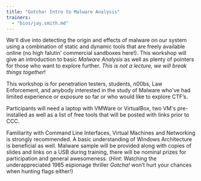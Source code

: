 ```yaml
---
title: "Gotcha! Intro to Malware Analysis"
trainers:
  - "bios/jay.smith.md"
---
```

We'll dive into detecting the origin and effects of malware on our system using a combination of static and dynamic tools that are freely available online (no high falutin' commercial sandboxes here!).  This workshop will give an introduction to basic *Malware Analysis* as well as plenty of pointers for those who want to explore further.  *This is not a lecture, we will break things together*!

This workshop is for penetration testers, students, n00bs, Law Enforcement, and anybody interested in the study of Malware who've had limited experience or exposure so far or who would like to explore CTF’s.  

Participants will need a laptop with VMWare or VirtualBox, two VM's pre-installed as well as a list of free tools that will be posted with links prior to CCC.
Familiarity with Command Line Interfaces, Virtual Machines and Networking is strongly recommended.  A basic understanding of Windows Architecture is beneficial as well.  Malware sample will be provided along with copies of slides and links on a USB during training, there will be nominal prizes for participation and general awesomeness.  (*Hint*: Watching the underappreciated 1985 espionage thriller *Gotcha!* won’t hurt your chances when hunting flags either!)